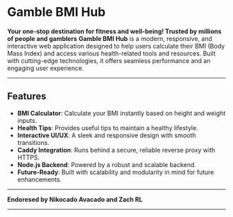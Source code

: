 # Gamble BMI Hub
**Your one-stop destination for fitness and well-being! Trusted by millions of people and gamblers**
**Gamble BMI Hub** is a modern, responsive, and interactive web application designed to help users calculate their BMI (Body Mass Index) and access various health-related tools and resources. Built with cutting-edge technologies, it offers seamless performance and an engaging user experience.

---

## Features

- **BMI Calculator**: Calculate your BMI instantly based on height and weight inputs.
- **Health Tips**: Provides useful tips to maintain a healthy lifestyle.
- **Interactive UI/UX**: A sleek and responsive design with smooth transitions.
- **Caddy Integration**: Runs behind a secure, reliable reverse proxy with HTTPS.
- **Node.js Backend**: Powered by a robust and scalable backend.
- **Future-Ready**: Built with scalability and modularity in mind for future enhancements.

---

**Endoresed by Nikocado Avacado and Zach RL**

---



